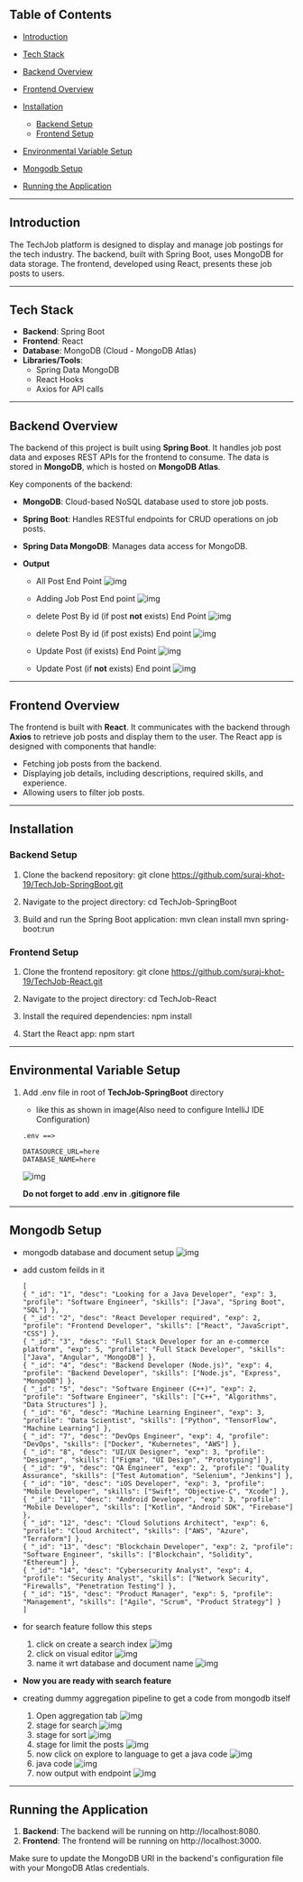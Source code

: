 ## Table of Contents

- [Introduction](#introduction)
- [Tech Stack](#tech-stack)
- [Backend Overview](#backend-overview)
- [Frontend Overview](#frontend-overview)
- [Installation](#installation)
    - [Backend Setup](#backend-setup)
    - [Frontend Setup](#frontend-setup)

- [Environmental Variable Setup](#environmental-variable-setup)
- [Mongodb Setup](#mongodb-setup)
- [Running the Application](#running-the-application)

---

## Introduction

The TechJob platform is designed to display and manage job postings for the tech industry. The backend, built with
Spring Boot, uses MongoDB for data storage. The frontend, developed using React, presents these job posts to users.


---

## Tech Stack

- **Backend**: Spring Boot
- **Frontend**: React
- **Database**: MongoDB (Cloud - MongoDB Atlas)
- **Libraries/Tools**:
    - Spring Data MongoDB
    - React Hooks
    - Axios for API calls

---

## Backend Overview

The backend of this project is built using **Spring Boot**. It handles job post data and exposes REST APIs for the
frontend to consume. The data is stored in **MongoDB**, which is hosted on **MongoDB Atlas**.

Key components of the backend:

- **MongoDB**: Cloud-based NoSQL database used to store job posts.
- **Spring Boot**: Handles RESTful endpoints for CRUD operations on job posts.
- **Spring Data MongoDB**: Manages data access for MongoDB.
- **Output**

    - All Post End Point
      <img src="output/p2.png" alt="img"/>

    - Adding Job Post End point
      <img src="output/p1.png" alt="img"/>

    - delete Post By id (if post **not** exists) End Point
      <img src="output/p15.png" alt="img"/>

    - delete Post By id (if post exists) End point
      <img src="output/p16.png" alt="img"/>

    - Update Post (if exists) End Point
      <img src="output/p17.png" alt="img"/>

    - Update Post (if **not** exists) End point
      <img src="output/p18.png" alt="img"/>

---

## Frontend Overview

The frontend is built with **React**. It communicates with the backend through **Axios** to retrieve job posts and
display them to the user. The React app is designed with components that handle:

- Fetching job posts from the backend.
- Displaying job details, including descriptions, required skills, and experience.
- Allowing users to filter job posts.

---

## Installation

### Backend Setup

1. Clone the backend repository:
   git clone https://github.com/suraj-khot-19/TechJob-SpringBoot.git


2. Navigate to the project directory:
   cd TechJob-SpringBoot

3. Build and run the Spring Boot application:
   mvn clean install
   mvn spring-boot:run

### Frontend Setup

1. Clone the frontend repository:
   git clone https://github.com/suraj-khot-19/TechJob-React.git


2. Navigate to the project directory:
   cd TechJob-React

3. Install the required dependencies:
   npm install

4. Start the React app:
   npm start

---

## Environmental Variable Setup

1. Add .env file in root of **TechJob-SpringBoot** directory
    - like this as shown in image(Also need to configure IntelliJ IDE Configuration)
    ```
   .env ==>
   
    DATASOURCE_URL=here
    DATABASE_NAME=here
    ```
   <img src="output/p4.png" alt="img"/>

   **Do not forget to add .env in .gitignore file**

---

## Mongodb Setup

- mongodb database and document setup
  <img src="output/p3.png" alt="img"/>
- add custom feilds in it
    ```
    [
    { "_id": "1", "desc": "Looking for a Java Developer", "exp": 3, "profile": "Software Engineer", "skills": ["Java", "Spring Boot", "SQL"] },
    { "_id": "2", "desc": "React Developer required", "exp": 2, "profile": "Frontend Developer", "skills": ["React", "JavaScript", "CSS"] },
    { "_id": "3", "desc": "Full Stack Developer for an e-commerce platform", "exp": 5, "profile": "Full Stack Developer", "skills": ["Java", "Angular", "MongoDB"] },
    { "_id": "4", "desc": "Backend Developer (Node.js)", "exp": 4, "profile": "Backend Developer", "skills": ["Node.js", "Express", "MongoDB"] },
    { "_id": "5", "desc": "Software Engineer (C++)", "exp": 2, "profile": "Software Engineer", "skills": ["C++", "Algorithms", "Data Structures"] },
    { "_id": "6", "desc": "Machine Learning Engineer", "exp": 3, "profile": "Data Scientist", "skills": ["Python", "TensorFlow", "Machine Learning"] },
    { "_id": "7", "desc": "DevOps Engineer", "exp": 4, "profile": "DevOps", "skills": ["Docker", "Kubernetes", "AWS"] },
    { "_id": "8", "desc": "UI/UX Designer", "exp": 3, "profile": "Designer", "skills": ["Figma", "UI Design", "Prototyping"] },
    { "_id": "9", "desc": "QA Engineer", "exp": 2, "profile": "Quality Assurance", "skills": ["Test Automation", "Selenium", "Jenkins"] },
    { "_id": "10", "desc": "iOS Developer", "exp": 3, "profile": "Mobile Developer", "skills": ["Swift", "Objective-C", "Xcode"] },
    { "_id": "11", "desc": "Android Developer", "exp": 3, "profile": "Mobile Developer", "skills": ["Kotlin", "Android SDK", "Firebase"] },
    { "_id": "12", "desc": "Cloud Solutions Architect", "exp": 6, "profile": "Cloud Architect", "skills": ["AWS", "Azure", "Terraform"] },
    { "_id": "13", "desc": "Blockchain Developer", "exp": 2, "profile": "Software Engineer", "skills": ["Blockchain", "Solidity", "Ethereum"] },
    { "_id": "14", "desc": "Cybersecurity Analyst", "exp": 4, "profile": "Security Analyst", "skills": ["Network Security", "Firewalls", "Penetration Testing"] },
    { "_id": "15", "desc": "Product Manager", "exp": 5, "profile": "Management", "skills": ["Agile", "Scrum", "Product Strategy"] }
    ]
    ```
- for search feature follow this steps

    1. click on create a search index
       <img src="output/p5.png" alt="img"/>
    2. click on visual editor
       <img src="output/p6.png" alt="img"/>
    3. name it wrt database and document name
       <img src="output/p7.png" alt="img"/>

- **Now you are ready with search feature**
- creating dummy aggregation pipeline to get a code from mongodb itself
    1. Open aggregation tab
       <img src="output/p8.png" alt="img"/>
    2. stage for search
       <img src="output/p9.png" alt="img"/>
    3. stage for sort
       <img src="output/p10.png" alt="img"/>
    4. stage for limit the posts
       <img src="output/p11.png" alt="img"/>
    5. now click on explore to language to get a java code
       <img src="output/p12.png" alt="img"/>
    6. java code
       <img src="output/p13.png" alt="img"/>
    7. now output with endpoint
       <img src="output/p14.png" alt="img"/>

---
## Running the Application

1. **Backend**: The backend will be running on http://localhost:8080.
2. **Frontend**: The frontend will be running on http://localhost:3000.

Make sure to update the MongoDB URI in the backend's configuration file with your MongoDB Atlas credentials.
